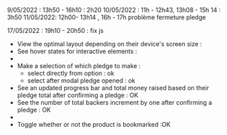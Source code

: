 9/05/2022 : 13h50 - 16h10 :  2h20
10/05/2022 : 11h - 12h43, 13h08 - 15h 14 : 3h50
11/05/2022: 12h00- 13h14 , 16h - 17h
    problème fermeture pledge

  17/05/2022 : 19h10 - 20h50 : fix js

- View the optimal layout depending on their device's screen size :
- See hover states for interactive elements : 
- 
- Make a selection of which pledge to make :
  - select directly from option : ok
  - select after modal pledge opened :  ok
- See an updated progress bar and total money raised based on their pledge total after confirming a pledge : OK
- See the number of total backers increment by one after confirming a pledge :  OK
- 
- Toggle whether or not the product is bookmarked :OK


